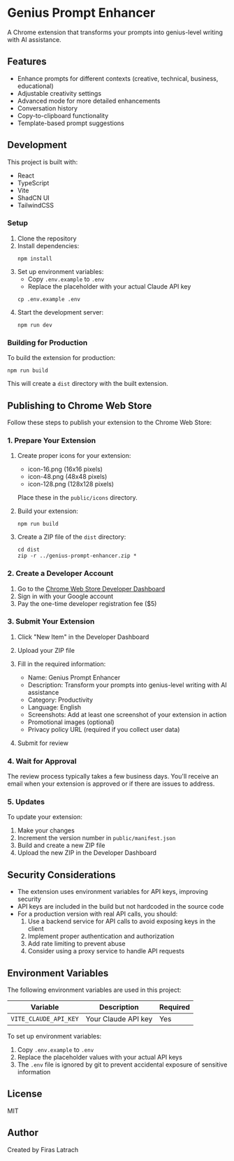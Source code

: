 # Genius Prompt Enhancer

A Chrome extension that transforms your prompts into genius-level writing with AI assistance.

## Features

- Enhance prompts for different contexts (creative, technical, business, educational)
- Adjustable creativity settings
- Advanced mode for more detailed enhancements
- Conversation history
- Copy-to-clipboard functionality
- Template-based prompt suggestions

## Development

This project is built with:
- React
- TypeScript
- Vite
- ShadCN UI
- TailwindCSS

### Setup

1. Clone the repository
2. Install dependencies:
   ```
   npm install
   ```
3. Set up environment variables:
   - Copy `.env.example` to `.env`
   - Replace the placeholder with your actual Claude API key
   ```
   cp .env.example .env
   ```
4. Start the development server:
   ```
   npm run dev
   ```

### Building for Production

To build the extension for production:

```
npm run build
```

This will create a `dist` directory with the built extension.

## Publishing to Chrome Web Store

Follow these steps to publish your extension to the Chrome Web Store:

### 1. Prepare Your Extension

1. Create proper icons for your extension:
   - icon-16.png (16x16 pixels)
   - icon-48.png (48x48 pixels)
   - icon-128.png (128x128 pixels)

   Place these in the `public/icons` directory.

2. Build your extension:
   ```
   npm run build
   ```

3. Create a ZIP file of the `dist` directory:
   ```
   cd dist
   zip -r ../genius-prompt-enhancer.zip *
   ```

### 2. Create a Developer Account

1. Go to the [Chrome Web Store Developer Dashboard](https://chrome.google.com/webstore/devconsole)
2. Sign in with your Google account
3. Pay the one-time developer registration fee ($5)

### 3. Submit Your Extension

1. Click "New Item" in the Developer Dashboard
2. Upload your ZIP file
3. Fill in the required information:
   - Name: Genius Prompt Enhancer
   - Description: Transform your prompts into genius-level writing with AI assistance
   - Category: Productivity
   - Language: English
   - Screenshots: Add at least one screenshot of your extension in action
   - Promotional images (optional)
   - Privacy policy URL (required if you collect user data)

4. Submit for review

### 4. Wait for Approval

The review process typically takes a few business days. You'll receive an email when your extension is approved or if there are issues to address.

### 5. Updates

To update your extension:
1. Make your changes
2. Increment the version number in `public/manifest.json`
3. Build and create a new ZIP file
4. Upload the new ZIP in the Developer Dashboard

## Security Considerations

- The extension uses environment variables for API keys, improving security
- API keys are included in the build but not hardcoded in the source code
- For a production version with real API calls, you should:
  1. Use a backend service for API calls to avoid exposing keys in the client
  2. Implement proper authentication and authorization
  3. Add rate limiting to prevent abuse
  4. Consider using a proxy service to handle API requests

## Environment Variables

The following environment variables are used in this project:

| Variable | Description | Required |
|----------|-------------|----------|
| `VITE_CLAUDE_API_KEY` | Your Claude API key | Yes |

To set up environment variables:
1. Copy `.env.example` to `.env`
2. Replace the placeholder values with your actual API keys
3. The `.env` file is ignored by git to prevent accidental exposure of sensitive information

## License

MIT

## Author

Created by Firas Latrach
